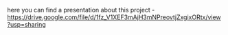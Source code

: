 here you can find a presentation about this project - https://drive.google.com/file/d/1fz_V1XEF3mAjH3mNPreovtjZxgixORtx/view?usp=sharing
